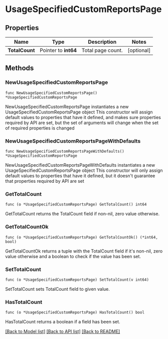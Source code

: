 # UsageSpecifiedCustomReportsPage

## Properties

Name | Type | Description | Notes
------------ | ------------- | ------------- | -------------
**TotalCount** | Pointer to **int64** | Total page count. | [optional] 

## Methods

### NewUsageSpecifiedCustomReportsPage

`func NewUsageSpecifiedCustomReportsPage() *UsageSpecifiedCustomReportsPage`

NewUsageSpecifiedCustomReportsPage instantiates a new UsageSpecifiedCustomReportsPage object
This constructor will assign default values to properties that have it defined,
and makes sure properties required by API are set, but the set of arguments
will change when the set of required properties is changed

### NewUsageSpecifiedCustomReportsPageWithDefaults

`func NewUsageSpecifiedCustomReportsPageWithDefaults() *UsageSpecifiedCustomReportsPage`

NewUsageSpecifiedCustomReportsPageWithDefaults instantiates a new UsageSpecifiedCustomReportsPage object
This constructor will only assign default values to properties that have it defined,
but it doesn't guarantee that properties required by API are set

### GetTotalCount

`func (o *UsageSpecifiedCustomReportsPage) GetTotalCount() int64`

GetTotalCount returns the TotalCount field if non-nil, zero value otherwise.

### GetTotalCountOk

`func (o *UsageSpecifiedCustomReportsPage) GetTotalCountOk() (*int64, bool)`

GetTotalCountOk returns a tuple with the TotalCount field if it's non-nil, zero value otherwise
and a boolean to check if the value has been set.

### SetTotalCount

`func (o *UsageSpecifiedCustomReportsPage) SetTotalCount(v int64)`

SetTotalCount sets TotalCount field to given value.

### HasTotalCount

`func (o *UsageSpecifiedCustomReportsPage) HasTotalCount() bool`

HasTotalCount returns a boolean if a field has been set.


[[Back to Model list]](../README.md#documentation-for-models) [[Back to API list]](../README.md#documentation-for-api-endpoints) [[Back to README]](../README.md)


